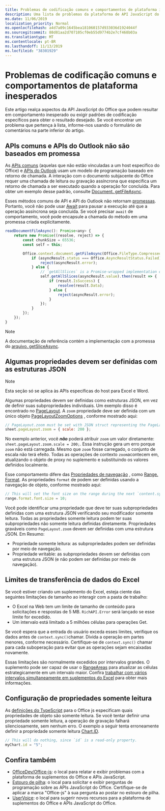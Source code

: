 ```yaml
---
title: Problemas de codificação comuns e comportamentos de plataforma inesperados
description: Uma lista de problemas da plataforma de API JavaScript do Office frequentemente encontrada pelos desenvolvedores.
ms.date: 11/06/2019
localization_priority: Normal
ms.openlocfilehash: a4d7a09c1645bea181060157d933036d1924044f
ms.sourcegitcommit: 88d81aa2d707105cf0eb55d9774b2e7cf468b03a
ms.translationtype: MT
ms.contentlocale: pt-BR
ms.lasthandoff: 11/13/2019
ms.locfileid: "38301929"
---
```

# <a name="common-coding-issues-and-unexpected-platform-behaviors"></a>Problemas de codificação comuns e comportamentos de plataforma inesperados

Este artigo realça aspectos da API JavaScript do Office que podem resultar em comportamento inesperado ou exigir padrões de codificação específicos para obter o resultado desejado. Se você encontrar um problema que pertença à lista, informe-nos usando o formulário de comentários na parte inferior do artigo.

## <a name="common-apis-and-outlook-apis-are-not-promise-based"></a>APIs comuns e APIs do Outlook não são baseados em promessa

As [APIs comuns](/javascript/api/office) (aquelas que não estão vinculadas a um host específico do Office) e [APIs do Outlook](/javascript/api/outlook) usam um modelo de programação baseado em retorno de chamada. A interação com o documento subjacente do Office requer uma chamada de leitura ou gravação assíncrona que especifica um retorno de chamada a ser executado quando a operação for concluída. Para obter um exemplo desse padrão, consulte [Document. getFileAsync](/javascript/api/office/office.document#getfileasync-filetype--options--callback-).

Esses métodos comuns de API e API do Outlook não retornam [promessas](https://developer.mozilla.org/docs/Web/JavaScript/Reference/Global_Objects/Promise). Portanto, você não pode usar [Await](https://developer.mozilla.org/docs/Web/JavaScript/Reference/Operators/await) para pausar a execução até que a operação assíncrona seja concluída. Se você precisar `await` de comportamento, você pode encapsule a chamada do método em uma promessa criada explicitamente.

```js
readDocumentFileAsync(): Promise<any> {
    return new Promise((resolve, reject) => {
        const chunkSize = 65536;
        const self = this;

        Office.context.document.getFileAsync(Office.FileType.Compressed, { sliceSize: chunkSize }, (asyncResult) => {
            if (asyncResult.status === Office.AsyncResultStatus.Failed) {
                reject(asyncResult.error);
            } else {
                // `getAllSlices` is a Promise-wrapped implementation of File.getSliceAsync.
                self.getAllSlices(asyncResult.value).then(result => {
                    if (result.IsSuccess) {
                        resolve(result.Data);
                    } else {
                        reject(asyncResult.error);
                    }
                });
            }
        });
    });
}
```

> [!NOTE]
> A documentação de referência contém a implementação com a promessa do [arquivo. getSliceAsync](/javascript/api/office/office.file#getsliceasync-sliceindex--callback-).

## <a name="some-properties-must-be-set-with-json-structs"></a>Algumas propriedades devem ser definidas com as estruturas JSON

> [!NOTE]
> Esta seção só se aplica às APIs específicas do host para Excel e Word.

Algumas propriedades devem ser definidas como estruturas JSON, em vez de definir suas subpropriedades individuais. Um exemplo disso é encontrado no [PageLayout](/javascript/api/excel/excel.pagelayout). A `zoom` propriedade deve ser definida com um único objeto [PageLayoutZoomOptions](/javascript/api/excel/excel.pagelayoutzoomoptions) , conforme mostrado aqui:

```js
// PageLayout.zoom must be set with JSON struct representing the PageLayoutZoomOptions object.
sheet.pageLayout.zoom = { scale: 200 };
```

No exemplo anterior, você ***não*** poderá atribuir `zoom` um valor diretamente: `sheet.pageLayout.zoom.scale = 200;`. Essa instrução gera um erro porque `zoom` não está carregada. Mesmo que `zoom` fosse carregado, o conjunto de escala não terá efeito. Todas as operações de contexto `zoom`acontecem em, atualizando o objeto de proxy no suplemento e substituindo os valores definidos localmente.

Esse comportamento difere das [Propriedades de navegação](../excel/excel-add-ins-advanced-concepts.md#scalar-and-navigation-properties) , como [Range. Format](/javascript/api/excel/excel.range#format). As propriedades `format` de podem ser definidas usando a navegação de objeto, conforme mostrado aqui:

```js
// This will set the font size on the range during the next `content.sync()`.
range.format.font.size = 10;
```

Você pode identificar uma propriedade que deve ter suas subpropriedades definidas com uma estrutura JSON verificando seu modificador somente leitura. Todas as propriedades somente leitura podem ter suas subpropriedades não somente leitura definidas diretamente. Propriedades graváveis como `PageLayout.zoom` devem ser definidas com uma estrutura JSON. Em Resumo:

- Propriedade somente leitura: as subpropriedades podem ser definidas por meio de navegação.
- Propriedade writable: as subpropriedades devem ser definidas com uma estrutura JSON (e não podem ser definidas por meio de navegação).

## <a name="excel-data-transfer-limits"></a>Limites de transferência de dados do Excel

Se você estiver criando um suplemento do Excel, esteja ciente das seguintes limitações de tamanho ao interagir com a pasta de trabalho:

- O Excel na Web tem um limite de tamanho de conteúdo para solicitações e respostas de 5 MB. `RichAPI.Error` será lançado se esse limite for excedido.
- Um intervalo está limitado a 5 milhões células para operações Get.

Se você espera que a entrada do usuário exceda esses limites, verifique os dados antes de `context.sync()`chamar. Divida a operação em partes menores, conforme necessário. Certifique-se de `context.sync()` chamar para cada suboperação para evitar que as operações sejam encaixadas novamente.

Essas limitações são normalmente excedidos por intervalos grandes. O suplemento pode ser capaz de usar o [RangeAreas](/javascript/api/excel/excel.rangeareas) para atualizar as células estrategicamente em um intervalo maior. Confira [trabalhar com vários intervalos simultaneamente em suplementos do Excel](../excel/excel-add-ins-multiple-ranges.md) para obter mais informações.

## <a name="setting-read-only-properties"></a>Configuração de propriedades somente leitura

As [definições do TypeScript](/referencing-the-javascript-api-for-office-library-from-its-cdn.md) para o Office js especificam quais propriedades de objeto são somente leitura. Se você tentar definir uma propriedade somente leitura, a operação de gravação falhará silenciosamente, sem nenhum erro. O exemplo a seguir tenta erroneamente definir a propriedade somente leitura [Chart.ID](/javascript/api/excel/excel.chart#id).

```js
// This will do nothing, since `id` is a read-only property.
myChart.id = "5";
```

## <a name="see-also"></a>Confira também

- [OfficeDev/Office-js](https://github.com/OfficeDev/office-js/issues): o local para relatar e exibir problemas com a plataforma de suplementos do Office e APIs JavaScript.
- [Estouro de pilha](https://stackoverflow.com/questions/tagged/office-js): o local para solicitar e exibir perguntas de programação sobre as APIs JavaScript do Office. Certifique-se de aplicar a marca "Office-js" à sua pergunta ao postar no estouro de pilha.
- [UserVoice](https://officespdev.uservoice.com/): o local para sugerir novos recursos para a plataforma de suplementos do Office e APIs JavaScript do Office.
